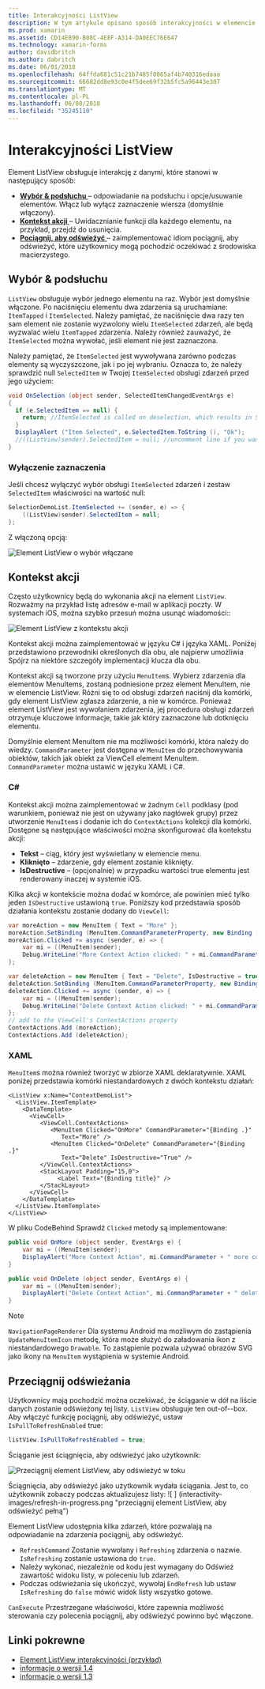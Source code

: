 ```yaml
---
title: Interakcyjności ListView
description: W tym artykule opisano sposób interakcyjności w elemencie ListView platformy Xamarin.Forms zaimplementowanie zaznaczeń, przejdź do usunięcia i pociągnij, aby odświeżyć.
ms.prod: xamarin
ms.assetid: CD14EB90-B08C-4E8F-A314-DA0EEC76E647
ms.technology: xamarin-forms
author: davidbritch
ms.author: dabritch
ms.date: 06/01/2018
ms.openlocfilehash: 64ffda681c51c21b7485f0865af4b740316edaaa
ms.sourcegitcommit: 66682dd8e93c0e4f5dee69f32b5fc5a96443e307
ms.translationtype: MT
ms.contentlocale: pl-PL
ms.lasthandoff: 06/08/2018
ms.locfileid: "35245110"
---
```

# <a name="listview-interactivity"></a>Interakcyjności ListView

Element ListView obsługuje interakcję z danymi, które stanowi w następujący sposób:

- [**Wybór & podsłuchu** ](#selectiontaps) &ndash; odpowiadanie na podsłuchu i opcje/usuwanie elementów. Włącz lub wyłącz zaznaczenie wiersza (domyślnie włączony).
- [**Kontekst akcji** ](#Context_Actions) &ndash; Uwidacznianie funkcji dla każdego elementu, na przykład, przejdź do usunięcia.
- [**Pociągnij, aby odświeżyć** ](#Pull_to_Refresh) &ndash; zaimplementować idiom pociągnij, aby odświeżyć, które użytkownicy mogą pochodzić oczekiwać z środowiska macierzystego.

<a name="selectiontaps" />

## <a name="selection--taps"></a>Wybór & podsłuchu
`ListView` obsługuje wybór jednego elementu na raz. Wybór jest domyślnie włączone. Po naciśnięciu elementu dwa zdarzenia są uruchamiane: `ItemTapped` i `ItemSelected`. Należy pamiętać, że naciśnięcie dwa razy ten sam element nie zostanie wyzwolony wielu `ItemSelected` zdarzeń, ale będą wyzwalać wielu `ItemTapped` zdarzenia. Należy również zauważyć, że `ItemSelected` można wywołać, jeśli element nie jest zaznaczona.

Należy pamiętać, że `ItemSelected` jest wywoływana zarówno podczas elementy są wyczyszczone, jak i po jej wybraniu. Oznacza to, że należy sprawdzić null `SelectedItem` w Twojej `ItemSelected` obsługi zdarzeń przed jego użyciem:

```csharp
void OnSelection (object sender, SelectedItemChangedEventArgs e)
{
  if (e.SelectedItem == null) {
    return; //ItemSelected is called on deselection, which results in SelectedItem being set to null
  }
  DisplayAlert ("Item Selected", e.SelectedItem.ToString (), "Ok");
  //((ListView)sender).SelectedItem = null; //uncomment line if you want to disable the visual selection state.
}
```

### <a name="disabling-selection"></a>Wyłączenie zaznaczenia

Jeśli chcesz wyłączyć wybór obsługi `ItemSelected` zdarzeń i zestaw `SelectedItem` właściwości na wartość null:

```csharp
SelectionDemoList.ItemSelected += (sender, e) => {
    ((ListView)sender).SelectedItem = null;
};
```

Z włączoną opcją:

![](interactivity-images/selection-default.png "Element ListView o wybór włączane")

<a name="Context_Actions" />

## <a name="context-actions"></a>Kontekst akcji
Często użytkownicy będą do wykonania akcji na element `ListView`. Rozważmy na przykład listę adresów e-mail w aplikacji poczty. W systemach iOS, można szybko przesuń można usunąć wiadomości::

![](interactivity-images/context-default.png "Element ListView z kontekstu akcji")

Kontekst akcji można zaimplementować w języku C# i języka XAML. Poniżej przedstawiono przewodniki określonych dla obu, ale najpierw umożliwia Spójrz na niektóre szczegóły implementacji klucza dla obu.

Kontekst akcji są tworzone przy użyciu `MenuItem`s. Wybierz zdarzenia dla elementów MenuItems, zostaną podniesione przez element MenuItem, nie w elemencie ListView. Różni się to od obsługi zdarzeń naciśnij dla komórki, gdy element ListView zgłasza zdarzenie, a nie w komórce. Ponieważ element ListView jest wywołaniem zdarzenia, jej procedura obsługi zdarzeń otrzymuje kluczowe informacje, takie jak który zaznaczone lub dotknięciu elementu.

Domyślnie element MenuItem nie ma możliwości komórki, która należy do wiedzy. `CommandParameter` jest dostępna w `MenuItem` do przechowywania obiektów, takich jak obiekt za ViewCell element MenuItem. `CommandParameter` można ustawić w języku XAML i C#.

### <a name="c"></a>C#  

Kontekst akcji można zaimplementować w żadnym `Cell` podklasy (pod warunkiem, ponieważ nie jest on używany jako nagłówek grupy) przez utworzenie `MenuItem`s i dodanie ich do `ContextActions` kolekcji dla komórki. Dostępne są następujące właściwości można skonfigurować dla kontekstu akcji:

* **Tekst** &ndash; ciąg, który jest wyświetlany w elemencie menu.
* **Kliknięto** &ndash; zdarzenie, gdy element zostanie kliknięty.
* **IsDestructive** &ndash; (opcjonalnie) w przypadku wartości true elementu jest renderowany inaczej w systemie iOS.

Kilka akcji w kontekście można dodać w komórce, ale powinien mieć tylko jeden `IsDestructive` ustawioną `true`. Poniższy kod przedstawia sposób działania kontekstu zostanie dodany do `ViewCell`:

```csharp
var moreAction = new MenuItem { Text = "More" };
moreAction.SetBinding (MenuItem.CommandParameterProperty, new Binding ("."));
moreAction.Clicked += async (sender, e) => {
    var mi = ((MenuItem)sender);
    Debug.WriteLine("More Context Action clicked: " + mi.CommandParameter);
};

var deleteAction = new MenuItem { Text = "Delete", IsDestructive = true }; // red background
deleteAction.SetBinding (MenuItem.CommandParameterProperty, new Binding ("."));
deleteAction.Clicked += async (sender, e) => {
    var mi = ((MenuItem)sender);
    Debug.WriteLine("Delete Context Action clicked: " + mi.CommandParameter);
};
// add to the ViewCell's ContextActions property
ContextActions.Add (moreAction);
ContextActions.Add (deleteAction);
```

### <a name="xaml"></a>XAML

`MenuItem`s można również tworzyć w zbiorze XAML deklaratywnie. XAML poniżej przedstawia komórki niestandardowych z dwóch kontekstu działań:

```xaml
<ListView x:Name="ContextDemoList">
  <ListView.ItemTemplate>
    <DataTemplate>
      <ViewCell>
         <ViewCell.ContextActions>
            <MenuItem Clicked="OnMore" CommandParameter="{Binding .}"
               Text="More" />
            <MenuItem Clicked="OnDelete" CommandParameter="{Binding .}"
               Text="Delete" IsDestructive="True" />
         </ViewCell.ContextActions>
         <StackLayout Padding="15,0">
              <Label Text="{Binding title}" />
         </StackLayout>
      </ViewCell>
    </DataTemplate>
  </ListView.ItemTemplate>
</ListView>
```

W pliku CodeBehind Sprawdź `Clicked` metody są implementowane:

```csharp
public void OnMore (object sender, EventArgs e) {
    var mi = ((MenuItem)sender);
    DisplayAlert("More Context Action", mi.CommandParameter + " more context action", "OK");
}

public void OnDelete (object sender, EventArgs e) {
    var mi = ((MenuItem)sender);
    DisplayAlert("Delete Context Action", mi.CommandParameter + " delete context action", "OK");
}
```

> [!NOTE]
> `NavigationPageRenderer` Dla systemu Android ma możliwym do zastąpienia `UpdateMenuItemIcon` metodę, która może służyć do załadowania ikon z niestandardowego `Drawable`. To zastąpienie pozwala używać obrazów SVG jako ikony na `MenuItem` wystąpienia w systemie Android.

<a name="Pull_to_Refresh" />

## <a name="pull-to-refresh"></a>Przeciągnij odświeżania
Użytkownicy mają pochodzić można oczekiwać, że ściąganie w dół na liście danych zostanie odświeżony tej listy. `ListView` obsługuje ten out-of--box. Aby włączyć funkcję pociągnij, aby odświeżyć, ustaw `IsPullToRefreshEnabled` true:

```csharp
listView.IsPullToRefreshEnabled = true;
```

Ściąganie jest ściągnięcia, aby odświeżyć jako użytkownik:

![](interactivity-images/refresh-start.png "Przeciągnij element ListView, aby odświeżyć w toku")

Ściągnięcia, aby odświeżyć jako użytkownik wydała ściągania. Jest to, co użytkownik zobaczy podczas aktualizujesz listy: ![ ] (interactivity-images/refresh-in-progress.png "przeciągnij element ListView, aby odświeżyć pełną")

Element ListView udostępnia kilka zdarzeń, które pozwalają na odpowiadanie na zdarzenia pociągnij, aby odświeżyć.

-  `RefreshCommand` Zostanie wywołany i `Refreshing` zdarzenia o nazwie. `IsRefreshing` zostanie ustawiona do `true`.
-  Należy wykonać, niezależnie od kodu jest wymagany do Odśwież zawartość widoku listy, w poleceniu lub zdarzeń.
-  Podczas odświeżania się ukończyć, wywołaj `EndRefresh` lub ustaw `IsRefreshing` do `false` mówić widok listy wszystko gotowe.

`CanExecute` Przestrzegane właściwości, które zapewnia możliwość sterowania czy polecenia pociągnij, aby odświeżyć powinno być włączone.



## <a name="related-links"></a>Linki pokrewne

- [Element ListView interakcyjności (przykład)](https://developer.xamarin.com/samples/xamarin-forms/UserInterface/ListView/interactivity)
- [informacje o wersji 1.4](http://forums.xamarin.com/discussion/35451/xamarin-forms-1-4-0-released/)
- [informacje o wersji 1.3](http://forums.xamarin.com/discussion/29934/xamarin-forms-1-3-0-released/)
